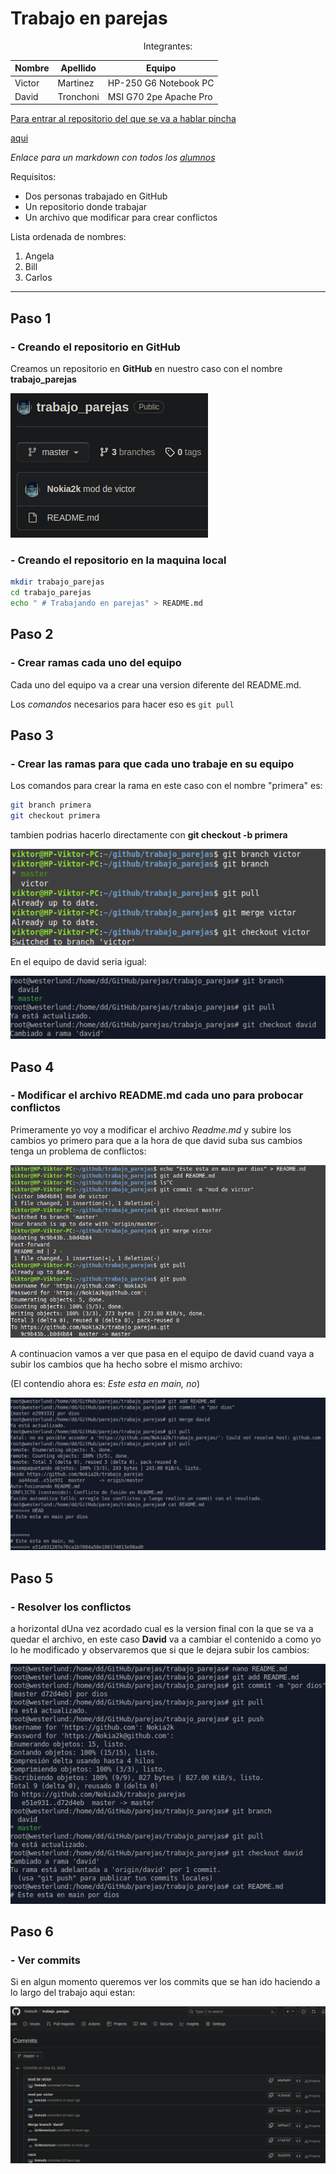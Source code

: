 # Trabajo en parejas
<center>
    Integrantes:
</center>


| Nombre | Apellido | Equipo |
| -- | -- | -- |
| Victor | Martinez | HP-250 G6 Notebook PC |
| David | Tronchoni | MSI G70 2pe Apache Pro 

<u>
Para entrar al repositorio del que se va a hablar pincha 
</u> 

[aqui](https://github.com/Nokia2k/trabajo_parejas)


*Enlace para un markdown con todos los [alumnos](alumnos.md)*

Requisitos:
- Dos personas trabajado en GitHub
- Un repositorio donde trabajar
- Un archivo que modificar para crear conflictos

Lista ordenada de nombres:
1. Angela
2. Bill
3. Carlos

---

## Paso 1
### - Creando el repositorio en GitHub
Creamos un repositorio en **GitHub** en nuestro caso con el nombre **trabajo_parejas**

![alt text](nose.png)

### - Creando el repositorio en la maquina local
```bash
mkdir trabajo_parejas
cd trabajo_parejas
echo " # Trabajando en parejas" > README.md
```

## Paso 2
### - Crear ramas cada uno del equipo

Cada uno del equipo va a crear una version diferente del README.md.

Los *comandos* necesarios para hacer eso es `git pull` 

## Paso 3
### - Crear las ramas para que cada uno trabaje en su equipo

Los comandos para crear la rama en este caso con el nombre "primera" es:

```bash
git branch primera
git checkout primera
``` 

tambien podrias hacerlo directamente con 
**git checkout -b primera**

![alt text](pareja1.png)

En el equipo de david seria igual:

![alt text](david2.png)

## Paso 4
### - Modificar el archivo README.md cada uno para probocar conflictos

Primeramente yo voy a modificar el archivo *Readme.md* y subire los cambios yo primero para que a la hora de que david suba sus cambios tenga un problema de conflictos:

![alt text](pareja2.png)

A continuacion vamos a ver que pasa en el equipo de david cuand vaya a subir los cambios que ha hecho sobre el mismo archivo:

(El contendio ahora es: *Este esta en main, no*)

![alt text](davis1.jpeg)

## Paso 5
### - Resolver los conflictos

a horizontal dUna vez acordado cual es la version final con la que se va a quedar el archivo, en este caso **David** va a cambiar el contenido a como yo lo he modificado y observaremos que si que le dejara subir los cambios:

![alt text](davi21.jpeg)

## Paso 6
### - Ver commits

Si en algun momento queremos ver los commits que se han ido haciendo a lo largo del trabajo aqui estan:


![alt text](asdasas.png)
